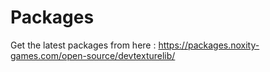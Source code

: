 # Packages
Get the latest packages from here : https://packages.noxity-games.com/open-source/devtexturelib/
